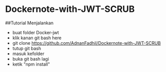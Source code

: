 # Dockernote-with-JWT-SCRUB

##Tutorial Menjalankan
- buat folder Docker-jwt
- klik kanan git bash here
- git clone https://github.com/AdnanFadhil/Dockernote-with-JWT-SCRUB
- tutup git bash
- masuk kefolder
- buka git bash lagi
- ketik "npm install"
